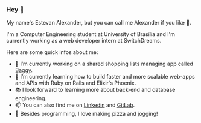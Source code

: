 
### Hey 👋

My name's Estevan Alexander, but you can call me Alexander if you like :slightly_smiling_face:. 

I'm a Computer Engineering student at University of Brasília and I'm currently working as a web developer intern at SwitchDreams.

Here are some quick infos about me:
- 🔭 I’m currently working on a shared shopping lists managing app called [Baggy](https://github.com/Baggy-App/baggy-backend "Please click me :)").
- 🌱 I’m currently learning how to build faster and more scalable web-apps and APIs with Ruby on Rails and Elixir's Phoenix.
- :books: I look forward to learning more about back-end and database engineering.
- 📫 You can also find me on [Linkedin](https://www.linkedin.com/in/alexander-p30/) and [GitLab](https://gitlab.com/alexander-p30).
- :purple_heart: Besides programming, I love making pizza and jogging! 
